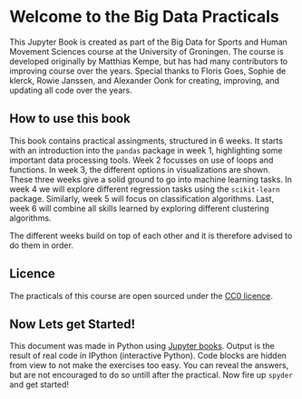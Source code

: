 # Welcome to the Big Data Practicals

This Jupyter Book is created as part of the Big Data for Sports and Human Movement Sciences course at the University of Groningen. The course is developed originally by Matthias Kempe, but has had many contributors to improving course over the years. Special thanks to Floris Goes, Sophie de klerck, Rowie Janssen, and Alexander Oonk for creating, improving, and updating all code over the years.

## How to use this book

This book contains practical assingments, structured in 6 weeks. It starts with an introduction into the `pandas` package in week 1, highlighting some important data processing tools. Week 2 focusses on use of loops and functions. In week 3, the different options in visualizations are shown. These three weeks give a solid ground to go into machine learning tasks. In week 4 we will explore different regression tasks using the `scikit-learn` package. Similarly, week 5 will focus on classification algorithms. Last, week 6 will combine all skills learned by exploring different clustering algorithms. 

The different weeks build on top of each other and it is therefore advised to do them in order.

## Licence
The practicals of this course are open sourced under the [CC0 licence](https://creativecommons.org/public-domain/cc0/).

## Now Lets get Started!
This document was made in Python using [Jupyter books](https://jupyterbook.org/en/stable/intro.html). Output is the result of real code in IPython (interactive Python). Code blocks are hidden from view to not make the exercises too easy. You can reveal the answers, but are not encouraged to do so untill after the practical. Now fire up ``spyder`` and get started!

```{tableofcontents}
```

